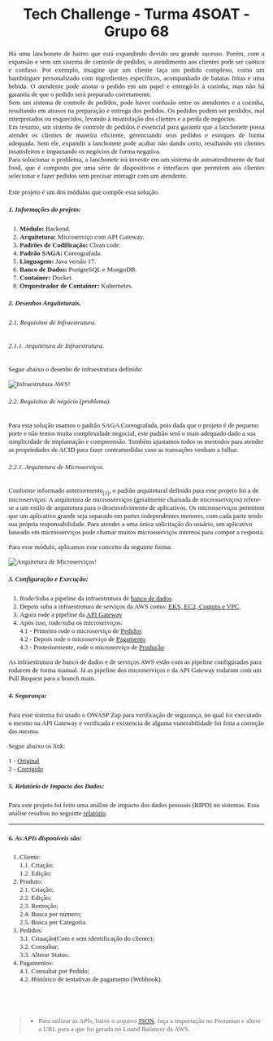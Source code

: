 <h1 align="center">Tech Challenge - Turma 4SOAT - Grupo 68</h1>

<span style="font-family:Times New Roman; font-size:13px;">

<div align="justify">
Há uma lanchonete de bairro que está expandindo devido seu grande sucesso. Porém, com a expansão e sem um sistema de controle de pedidos, o atendimento aos clientes pode ser caótico e confuso. Por exemplo, imagine que um cliente faça um pedido complexo, como um hambúrguer personalizado com ingredientes específicos, acompanhado de batatas fritas e uma bebida. O atendente pode anotar o pedido em um papel e entregá-lo à cozinha, mas não há garantia de que o pedido será preparado corretamente.<br/>
Sem um sistema de controle de pedidos, pode haver confusão entre os atendentes e a cozinha, resultando em atrasos na preparação e entrega dos pedidos. Os pedidos podem ser perdidos, mal interpretados ou esquecidos, levando à insatisfação dos clientes e a perda de negócios.<br/>
Em resumo, um sistema de controle de pedidos é essencial para garantir que a lanchonete possa atender os clientes de maneira eficiente, gerenciando seus pedidos e estoques de forma adequada. Sem ele, expandir a lanchonete pode acabar não dando certo, resultando em clientes insatisfeitos e impactando os negócios de forma negativa.<br/>
Para solucionar o problema, a lanchonete irá investir em um sistema de autoatendimento de fast food, que é composto por uma série de dispositivos e interfaces que permitem aos clientes selecionar e fazer pedidos sem precisar interagir com um atendente.<br/><br/>
Este projeto é um dos módulos que compõe esta solução.
</div>


##### 1. Informações do projeto:

1. **Módulo:** Backend.
1. **Arquitetura:** Microserviço com API Gateway.
1. **Padrões de Codificação:** Clean code.
1. **Padrão SAGA:** Coreografada.
2. **Linguagem:** Java versão 17.
1. **Banco de Dados:** PostgreSQL e MongoDB.
1. **Container:** Docker.
1. **Orquestrador de Container:** Kubernetes.
 
##### 2. Desenhos Arquiteturais.

###### 2.1. Requisitos de Infraestrutura.

###### 2.1.1. Arquitetura de Infraestrutura.

Segue abaixo o desenho de infraestrutura definido:

![Infraestrutura AWS!](src/main/resources/images/kubernetes-in-docker.png "Infraestrutura AWS")

###### 2.2. Requisitos de negócio (problema).

Para esta solução usamos o padrão SAGA Coreografada, pois dada que o projeto é de pequeno porte e não temos muita complexidade negocial, este padrão será o mais adequado dado a sua simplicidade de implantação e compreensão. Também ajustamos todos os mestodos para atender as propriedades de ACID para fazer contramedidas caso as transações venham a falhar.

###### 2.2.1. Arquitetura de Microserviços.
Conforme informado anteriormente<sub>[1]</sub>, o padrão arquitetural definido para esse projeto foi a de microserviços. A arquitetura de microsserviços (geralmente chamada de microsserviços) refere-se a um estilo de arquitetura para o desenvolvimento de aplicativos. Os microsserviços permitem que um aplicativo grande seja separado em partes independentes menores, com cada parte tendo sua própria responsabilidade. Para atender a uma única solicitação do usuário, um aplicativo baseado em microsserviços pode chamar muitos microsserviços internos para compor a resposta.

Para esse módulo, aplicamos esse conceito da seguinte forma:

![Arquitetura de Microserviços!](src/main/resources/images/clean-architecture.png "Arquitetura de Microserviços")


##### 3. Configuração e Execução:

1. Rode/Suba a pipeline da infraestrutura de [banco de dados](https://github.com/gleniomontovani/tech-challenge-pos-tech-postgres-terraform/actions/workflows/deploy_infraestrutura.yml).
1. Depois suba a infraestrutura de serviços da AWS como: [EKS, EC2, Cognito e VPC](https://github.com/gleniomontovani/tech-challenge-pos-tech-infraestrutura-terraform/actions/workflows/create_infra_api.yml).
1. Agora rode a pipeline da [API Gateway](https://github.com/gleniomontovani/tech-challenge-api-gateway/actions/workflows/deploy_aplication.yml)
1. Após isso, rode/suba os microserviços: <br>
   4.1 - Primeiro rode o microserviço de [Pedidos](https://github.com/gleniomontovani/POSTECH_SOAT_T4_GP68/actions/workflows/pedido.yml) <br>
   4.2 - Depois rode o microserviço  de [Pagamento](https://github.com/gleniomontovani/POSTECH_SOAT_T4_GP68/actions/workflows/pagamento.yml) <br>
   4.3 - Posteriormente, rode o microserviço de [Produção](https://github.com/gleniomontovani/POSTECH_SOAT_T4_GP68/actions/workflows/producao.yml) <br>

As infraestrutura de banco de dados e de serviços AWS estão com as pipeline configuradas para rodarem de forma manual. Já as pipeline dos microserviços e da API Gateway rodaram com um Pull Request para a branch main.

##### 4. Segurança:
Para esse sistema foi usado o OWASP Zap para verificação de segurança, no qual foi executado o mesmo na API Gateway e verificada e existencia de alguma vunerabilidade foi feita a correção das mesma.

Segue abaixo os link:

1 - [Original](https://gleniomontovani.github.io/tech-challenge-api-gateway/original.html) <br/>
2 - [Corrigido](https://gleniomontovani.github.io/tech-challenge-api-gateway/corrigido.html) <br/>

##### 5. Relatório de Impacto dos Dados:

Para este projeto foi feito uma análise de impacto dos dados pessoais (RIPD) no sistemas. Essa análise resultou no seguinte [relatório](https://github.com/gleniomontovani/POSTECH_SOAT_T4_GP68/blob/main/RIPD.docx).

---
##### 6. As APIs disponíveis são: &nbsp;

1. Cliente:   
   1.1. Criação;    
   1.2. Edição;
1. Produto:   
   2.1. Criação;   
   2.2. Edição;  
   2.3. Remoção;   
   2.4. Busca por número;   
   2.5. Busca por Categoria.
1. Pedidos: <br>
   3.1. Criaação(Com e sem identificação do cliente); <br>
   3.2. Consultar; <br>
   3.3. Alterar Status.
1. Pagamentos:   
   4.1. Consultar por Pedido; <br>
   4.2. Histórico de tentativas de pagamento (Webhook).

&nbsp;
---

> * Para utilizar as APIs, baixe o arquivo [JSON](https://github.com/gleniomontovani/tech-challenge-api-gateway/blob/main/Tech-challenge.postman_collection.json), faça a importação no Postaman e altere a URL para a que foi gerada no Loand Balancer da AWS.
